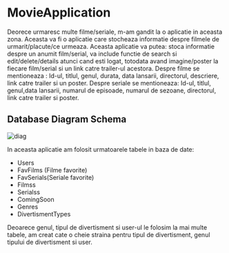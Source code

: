 # MovieApplication

Deorece urmaresc multe filme/seriale, m-am gandit la o aplicatie in aceasta zona. Aceasta  va fi o aplicatie care stocheaza informatie despre filmele de urmarit/placute/ce urmeaza. Aceasta aplicatie va putea:  stoca informatie despre un anumit film/serial,  va include functie de search si edit/delete/details atunci cand esti logat, totodata avand imagine/poster la fiecare film/serial si un link catre trailer-ul acestora.
Despre filme se mentioneaza : Id-ul, titlul, genul, durata, data lansarii, directorul, descriere, link catre trailer si un poster.
Despre seriale se mentioneaza: Id-ul, titlul, genul,data lansarii, numarul de episoade, numarul de sezoane, directorul, link catre trailer si poster.


## Database Diagram Schema

![diag](https://user-images.githubusercontent.com/61286589/85062853-e9ea5e00-b1b1-11ea-8fa2-fee80c195d0c.png)



In aceasta aplicatie am folosit urmatoarele tabele in baza de date:

* Users
* FavFilms (Filme favorite)
* FavSerials(Seriale favorite)
* Filmss
* Serialss
* ComingSoon
* Genres
* DivertismentTypes

Deoarece genul, tipul de divertisment si user-ul le folosim la mai multe tabele, am creat cate o cheie straina pentru tipul de divertisment, genul tipului de divertisment si user.
